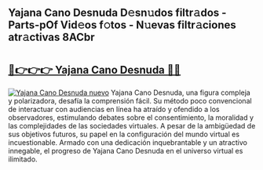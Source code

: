 ## Yajana Cano Desnuda D𝚎sn𝚞dos filtr𝚊dos - Parts-pOf Vid𝚎os f𝚘tos - N𝚞evas filtr𝚊ciones atr𝚊ctivas 8ACbr

# <h2><a href="http://mb5jes3.tromn.icu/?c=Yajana+Cano+Desnuda">🔗👉👉👉 Yajana Cano Desnuda 🔗🔗</a></h2>

[![Yajana Cano Desnuda nuevo](https://i.imgur.com/pEAQMta.gif)](http://mb5jes3.tromn.icu/?c=Yajana+Cano+Desnuda)
Yajana Cano Desnuda, una figura compleja y polarizadora, desafía la comprensión fácil. Su método poco convencional de interactuar con audiencias en línea ha atraído y ofendido a los observadores, estimulando debates sobre el consentimiento, la moralidad y las complejidades de las sociedades virtuales. A pesar de la ambigüedad de sus objetivos futuros, su papel en la configuración del mundo virtual es incuestionable. Armado con una dedicación inquebrantable y un atractivo innegable, el progreso de Yajana Cano Desnuda en el universo virtual es ilimitado.
